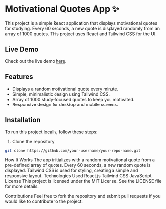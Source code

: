 # Motivational Quotes App ✨

This project is a simple React application that displays motivational quotes for studying. Every 60 seconds, a new quote is displayed randomly from an array of 1000 quotes. This project uses React and Tailwind CSS for the UI.

## Live Demo

Check out the live demo [here](https://motivational-quotes-ruby.vercel.app/).

## Features

- Displays a random motivational quote every minute.
- Simple, minimalistic design using Tailwind CSS.
- Array of 1000 study-focused quotes to keep you motivated.
- Responsive design for desktop and mobile screens.

## Installation

To run this project locally, follow these steps:

1. Clone the repository:

```bash
git clone https://github.com/your-username/your-repo-name.git
```

How It Works
The app initializes with a random motivational quote from a pre-defined array of quotes.
Every 60 seconds, a new random quote is displayed.
Tailwind CSS is used for styling, creating a simple and responsive layout.
Technologies Used
React.js
Tailwind CSS
JavaScript
License
This project is licensed under the MIT License. See the LICENSE file for more details.

Contributions
Feel free to fork the repository and submit pull requests if you would like to contribute to the project.

 
